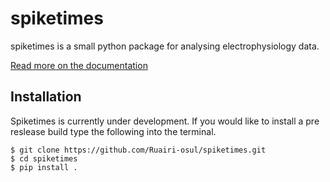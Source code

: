 # spiketimes

spiketimes is a small python package for analysing electrophysiology data.

[Read more on the documentation](https://spiketimes.readthedocs.io/en/latest/index.html)

## Installation

Spiketimes is currently under development. If you would like to install a pre reslease build type the following into the terminal.

```
$ git clone https://github.com/Ruairi-osul/spiketimes.git
$ cd spiketimes
$ pip install .
```
